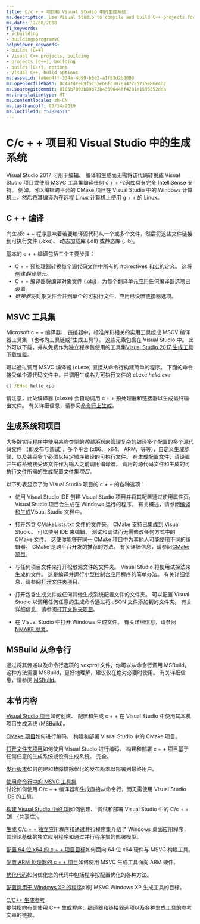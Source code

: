 ```yaml
---
title: C/c + + 项目和 Visual Studio 中的生成系统
ms.description: Use Visual Studio to compile and build C++ projects for Windows, ARM or Linux based on any project system.
ms.date: 12/08/2018
f1_keywords:
- vcbuilding
- buildingaprogramVC
helpviewer_keywords:
- builds [C++]
- Visual C++ projects, building
- projects [C++], building
- builds [C++], options
- Visual C++, build options
ms.assetid: fa6ed4ff-334a-4d99-b5e2-a1f83d2b3008
ms.openlocfilehash: 0c4a74ce69f5c52eb6fc107ea477e5715e86ecd2
ms.sourcegitcommit: 8105b7003b89b73b4359644ff4281e1595352dda
ms.translationtype: MT
ms.contentlocale: zh-CN
ms.lasthandoff: 03/14/2019
ms.locfileid: "57824511"
---
```

# <a name="cc-projects-and-build-systems-in-visual-studio"></a>C/c + + 项目和 Visual Studio 中的生成系统

Visual Studio 2017 可用于编辑、 编译和生成而无需将该代码转换成 Visual Studio 项目或使用 MSVC 工具集编译任何 c + + 代码库具有完全 IntelliSense 支持。 例如，可以编辑跨平台的 CMake 项目在 Visual Studio 中的 Windows 计算机上，然后将其编译为在远程 Linux 计算机上使用 g + + 的 Linux。

## <a name="c-compilation"></a>C + + 编译

向*生成*c + + 程序意味着若要编译源代码从一个或多个文件，然后将这些文件链接到可执行文件 (.exe)、 动态加载库 (.dll) 或静态库 (.lib)。 

基本的 c + + 编译包括三个主要步骤：

- C + + 预处理器转换每个源代码文件中所有的 #directives 和宏的定义。 这将创建*翻译单元*。
- C + + 编译器将编译对象文件 (.obj)，为每个翻译单元应用任何编译器选项已设置。
- *链接器*将对象文件合并到单个的可执行文件，应用已设置链接器选项。 

## <a name="the-msvc-toolset"></a>MSVC 工具集

Microsoft c + + 编译器、 链接器中，标准库和相关的实用工具组成 MSCV 编译器工具集 （也称为工具链或"生成工具"）。 这些元素包含在 Visual Studio 中。 此外可以下载，并从免费作为独立程序包使用的工具集[Visual Studio 2017 生成工具下载位置](https://visualstudio.microsoft.com/downloads/#build-tools-for-visual-studio-2017)。

可以通过调用 MSVC 编译器 (cl.exe) 直接从命令行构建简单的程序。 下面的命令接受单个源代码文件中，并调用生成名为可执行文件的 cl.exe *hello.exe*: 

```cmd
cl /EHsc hello.cpp
```
请注意，此处编译器 (cl.exe) 会自动调用 c + + 预处理器和链接器以生成最终输出文件。  有关详细信息，请参阅[命令行上生成](building-on-the-command-line.md)。

## <a name="build-systems-and-projects"></a>生成系统和项目

大多数实际程序中使用某些类型的*构建系统*来管理复杂的编译多个配置的多个源代码文件 （即发布与调试），多个平台 (x86、 x64、 ARM，等等)，自定义生成步骤，以及甚至多个必须以特定顺序编译的可执行文件。 在生成配置文件，请设置并生成系统接受该文件作为输入之前调用编译器。 调用的源代码文件和生成的可执行文件所需的生成配置文件集*项目*。 

以下列表显示了为 Visual Studio 项目的 c + + 的各种选项：

- 使用 Visual Studio IDE 创建 Visual Studio 项目并将其配置通过使用属性页。 Visual Studio 项目会生成在 Windows 运行的程序。 有关概述，请参阅[编译和生成](/visualstudio/ide/compiling-and-building-in-visual-studio)Visual Studio 文档中。

- 打开包含 CMakeLists.txt 文件的文件夹。 CMake 支持已集成到 Visual Studio。 可以使用 IDE 来编辑、 测试和调试而无需修改任何方式中的 CMake 文件。 这使你能够在同一 CMake 项目中为其他人可能使用不同的编辑器。 CMake 是跨平台开发的推荐的方法。 有关详细信息，请参阅[CMake 项目](cmake-projects-in-visual-studio.md)。
 
- 与任何项目文件来打开松散源文件的文件夹。 Visual Studio 将使用试探法来生成的文件。 这是编译并运行小型控制台应用程序的简单办法。 有关详细信息，请参阅[打开文件夹项目](open-folder-projects-cpp.md)。

- 打开包含生成文件或任何其他生成系统配置文件的文件夹。 可以配置 Visual Studio 以调用任何任意的生成命令通过将 JSON 文件添加到的文件夹。 有关详细信息，请参阅[打开文件夹项目](open-folder-projects-cpp.md)。
 
- 在 Visual Studio 中打开 Windows 生成文件。 有关详细信息，请参阅[NMAKE 参考](reference/nmake-reference.md)。

## <a name="msbuild-from-the-command-line"></a>MSBuild 从命令行 

通过将其传递以及命令行选项的.vcxproj 文件，你可以从命令行调用 MSBuild。 这种方法需要 MSBuild，更好地理解，建议仅在绝对必要时使用。 有关详细信息，请参阅 [MSBuild](msbuild-visual-cpp.md)。

## <a name="in-this-section"></a>本节内容

[Visual Studio 项目](creating-and-managing-visual-cpp-projects.md)如何创建、 配置和生成 c + + 在 Visual Studio 中使用其本机项目生成系统 (MSBuild)。

[CMake 项目](cmake-projects-in-visual-studio.md)如何进行编码、 构建和部署 Visual Studio 中的 CMake 项目。

[打开文件夹项目](open-folder-projects-cpp.md)如何使用 Visual Studio 进行编码、 构建和部署 c + + 项目基于任何任意的生成系统或没有生成系统。 完全。 

[发行版本](release-builds.md)如何创建和故障排除优化的发布版本以部署到最终用户。

[使用命令行中的 MSVC 工具集](building-on-the-command-line.md)<br/>
讨论如何使用 C/c + + 编译器和生成直接从命令行，而无需使用 Visual Studio IDE 的工具。

[构建 Visual Studio 中的 Dll](dlls-in-visual-cpp.md)如何创建、 调试和部署 Visual Studio 中的 C/c + + Dll （共享库）。

[生成 C/c + + 独立应用程序和通过并行程序集](building-c-cpp-isolated-applications-and-side-by-side-assemblies.md)介绍了 Windows 桌面应用程序，其理论基础的独立应用程序和通过并行程序集的部署模型。

[配置 64 位 x64 的 c + + 项目目标](configuring-programs-for-64-bit-visual-cpp.md)如何面向 64 位 x64 硬件与 MSVC 构建工具。

[配置 ARM 处理器的 c + + 项目](configuring-programs-for-arm-processors-visual-cpp.md)如何使用 MSVC 生成工具面向 ARM 硬件。

[优化代码](optimizing-your-code.md)如何优化您的代码中包括程序按配置优化的各种方法。

[配置适用于 Windows XP 的程序](configuring-programs-for-windows-xp.md)如何 MSVC Windows XP 生成工具的目标。

[C/C++ 生成参考](reference/c-cpp-building-reference.md)<br/>
提供指向有关使用 C++ 生成程序、编译器和链接器选项以及各种生成工具的参考文章的链接。

